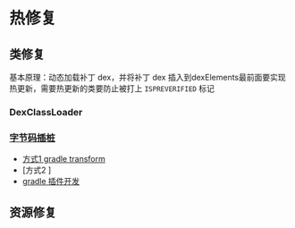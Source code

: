 # 热修复

## 类修复

基本原理：动态加载补丁 dex，并将补丁 dex 插入到dexElements最前面要实现热更新，需要热更新的类要防止被打上 `ISPREVERIFIED` 标记

### DexClassLoader

### [字节码插桩](http://www.jianshu.com/p/c202853059b4)

- [方式1 gradle transform](http://tools.android.com/tech-docs/new-build-system/transform-api)
- [方式2 ]
- [gradle 插件开发](http://blog.csdn.net/sbsujjbcy/article/details/50782830)

## 资源修复
